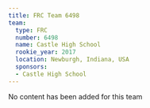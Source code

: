 ```yaml
---
title: FRC Team 6498
team:
  type: FRC
  number: 6498
  name: Castle High School
  rookie_year: 2017
  location: Newburgh, Indiana, USA
  sponsors:
  - Castle High School
---
```


No content has been added for this team